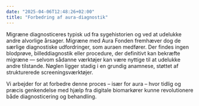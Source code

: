 ```yaml
---
date: "2025-04-06T12:48:26+02:00"
title: "Forbedring af aura-diagnostik"
---
```

Migræne diagnosticeres typisk ud fra sygehistorien og ved at udelukke andre alvorlige årsager. Migræne med Aura Fonden fremhæver dog de særlige diagnostiske udfordringer, som auraen medfører. Der findes ingen blodprøve, billeddiagnostik eller procedure, der definitivt kan bekræfte migræne — selvom sådanne værktøjer kan være nyttige til at udelukke andre tilstande. Nøglen ligger stadig i en grundig anamnese, støttet af strukturerede screeningsværktøjer.

Vi arbejder for at forbedre denne proces – især for aura – hvor tidlig og præcis genkendelse med hjælp fra digitale biomarkører kunne revolutionere både diagnosticering og behandling.
